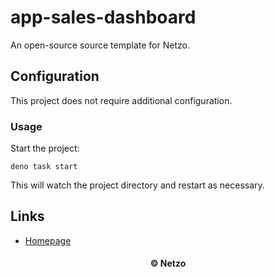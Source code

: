 # app-sales-dashboard

An open-source source template for Netzo.

## Configuration

This project does not require additional configuration.

### Usage

Start the project:

```
deno task start
```

This will watch the project directory and restart as necessary.

## Links

- [Homepage](https://app.netzo.io/templates/app-sales-dashboard)

<div align="center">
  <h4>© Netzo</h4>
</div>
